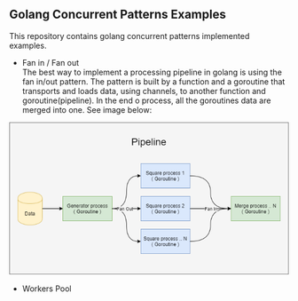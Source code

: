 ## Golang Concurrent Patterns Examples
This repository contains golang concurrent patterns implemented examples.

- Fan in / Fan out \
The best way to implement a processing pipeline in golang is using the fan in/out pattern. The pattern is built by a function and a goroutine
that transports and loads data, using channels, to another function and goroutine(pipeline). In the end o process, all the goroutines data are merged into one.
See image below:
<p align="center">
    <img src="faninfanout/images/faninfanout.png">
</p>

- Workers Pool
